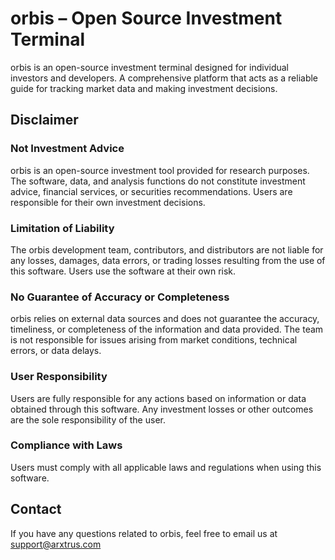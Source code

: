 # orbis – Open Source Investment Terminal

orbis is an open-source investment terminal designed for individual investors and developers.
A comprehensive platform that acts as a reliable guide for tracking market data and making investment decisions.

## Disclaimer

### Not Investment Advice

orbis is an open-source investment tool provided for research purposes. The software, data, and analysis functions do not constitute investment advice, financial services, or securities recommendations. Users are responsible for their own investment decisions.

### Limitation of Liability

The orbis development team, contributors, and distributors are not liable for any losses, damages, data errors, or trading losses resulting from the use of this software. Users use the software at their own risk.

### No Guarantee of Accuracy or Completeness

orbis relies on external data sources and does not guarantee the accuracy, timeliness, or completeness of the information and data provided. The team is not responsible for issues arising from market conditions, technical errors, or data delays.

### User Responsibility

Users are fully responsible for any actions based on information or data obtained through this software. Any investment losses or other outcomes are the sole responsibility of the user.

### Compliance with Laws

Users must comply with all applicable laws and regulations when using this software.


## Contact

If you have any questions related to orbis, feel free to email us at support@arxtrus.com
